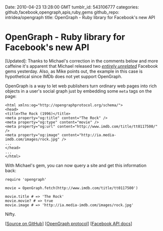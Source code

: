 Date: 2010-04-23 13:28:00 GMT
tumblr_id: 543106777
categories: github,facebook,opengraph,apis,ruby,gems
github_repo: intridea/opengraph
title: OpenGraph - Ruby library for Facebook's new API

# OpenGraph - Ruby library for Facebook's new API

[Updated]: Thanks to Michael's correction in the comments below and more caffeine it's apparent that Michael released two [_entirely unrelated_](http://thechangelog.com/post/543459572/oauth2-ruby-wrapper-for-oauth-2-0) Facebook gems yesterday. Also, as Mike points out, the example in this case is hypothetical since IMDb does not yet support OpenGraph.

OpenGraph is a way to let web publishers turn ordinary web pages into rich objects in a user's social graph just by embedding some `meta` tags on the page:

    <html xmlns:og="http://opengraphprotocol.org/schema/">
    <head>
    <title>The Rock (1996)</title>
    <meta property="og:title" content="The Rock" />
    <meta property="og:type" content="movie" />
    <meta property="og:url" content="http://www.imdb.com/title/tt0117500/" />
    <meta property="og:image" content="http://ia.media-imdb.com/images/rock.jpg" />
    ...
    </head>
    ...
    </html>

With Michael's gem, you can now query a site and get this information back:

    require 'opengraph'

    movie = OpenGraph.fetch(http://www.imdb.com/title/tt0117500')

    movie.title # => 'The Rock'
    movie.movie? # => true
    movie.image # => 'http://ia.media-imdb.com/images/rock.jpg'

Nifty.

[[Source on GitHub](http://github.com/intridea/opengraph)] [[OpenGraph protocol](http://opengraphprotocol.org/)] [[Facebook API docs](http://developers.facebook.com/docs/api)]
